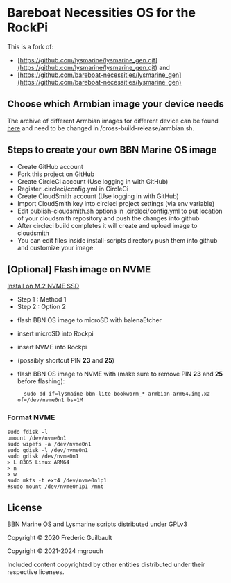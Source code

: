 # Bareboat Necessities OS for the RockPi
This is a fork of:
- [https://github.com/lysmarine/lysmarine_gen.git](https://github.com/lysmarine/lysmarine_gen.git) and
- [https://github.com/bareboat-necessities/lysmarine_gen](https://github.com/bareboat-necessities/lysmarine_gen)

## Choose which Armbian image your device needs
The archive of different Armbian images for different device can be found [here](https://armbian.tnahosting.net/archive) and need to be changed in /cross-build-release/armbian.sh.

## Steps to create your own BBN Marine OS image

* Create GitHub account
* Fork this project on GitHub
* Create CircleCi account (Use logging in with GitHub)
* Register .circleci/config.yml in CircleCi
* Create CloudSmith account (Use logging in with GitHub)
* Import CloudSmith key into circleci project settings (via env variable)
* Edit publish-cloudsmith.sh options in .circleci/config.yml to put location of your cloudsmith repository and push the changes into github
* After circleci build completes it will create and upload image to cloudsmith
* You can edit files inside install-scripts directory push them into github and customize your image.

## [Optional] Flash image on NVME
[Install on M.2 NVME SSD](http://wiki.radxa.com/Rockpi4/install/NVME)
* Step 1 : Method 1
* Step 2 : Option 2

- flash BBN OS image to microSD with balenaEtcher
- insert microSD into Rockpi
- insert NVME into Rockpi
- (possibly shortcut PIN **23** and **25**)
- flash BBN OS image to NVME with (make sure to remove PIN **23** and **25** before flashing):

        sudo dd if=lysmaine-bbn-lite-bookworm_*-armbian-arm64.img.xz of=/dev/nvme0n1 bs=1M


### Format NVME
    sudo fdisk -l
    umount /dev/nvme0n1
    sudo wipefs -a /dev/nvme0n1
    sudo gdisk -l /dev/nvme0n1
    sudo gdisk /dev/nvme0n1
    > L 8305 Linux ARM64
    > n
    > w
    sudo mkfs -t ext4 /dev/nvme0n1p1
    #sudo mount /dev/nvme0n1p1 /mnt


## License

BBN Marine OS and Lysmarine scripts distributed under GPLv3

Copyright © 2020 Frederic Guilbault

Copyright © 2021-2024 mgrouch

Included content copyrighted by other entities distributed under their respective licenses.
